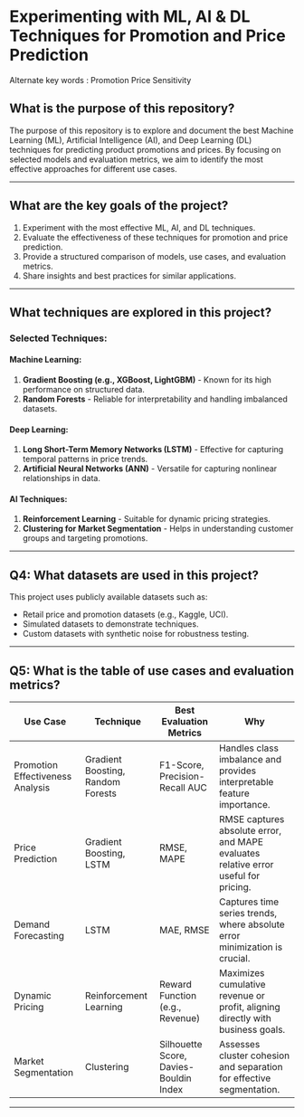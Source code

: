 # Experimenting with ML, AI & DL Techniques for Promotion and Price Prediction

Alternate key words : Promotion Price Sensitivity

## What is the purpose of this repository?

The purpose of this repository is to explore and document the best Machine Learning (ML), Artificial Intelligence (AI), and Deep Learning (DL) techniques for predicting product promotions and prices. By focusing on selected models and evaluation metrics, we aim to identify the most effective approaches for different use cases.

---

## What are the key goals of the project?

1. Experiment with the most effective ML, AI, and DL techniques.
2. Evaluate the effectiveness of these techniques for promotion and price prediction.
3. Provide a structured comparison of models, use cases, and evaluation metrics.
4. Share insights and best practices for similar applications.

---

## What techniques are explored in this project?

### Selected Techniques:

#### Machine Learning:
1. **Gradient Boosting (e.g., XGBoost, LightGBM)** - Known for its high performance on structured data.
2. **Random Forests** - Reliable for interpretability and handling imbalanced datasets.

#### Deep Learning:
1. **Long Short-Term Memory Networks (LSTM)** - Effective for capturing temporal patterns in price trends.
2. **Artificial Neural Networks (ANN)** - Versatile for capturing nonlinear relationships in data.

#### AI Techniques:
1. **Reinforcement Learning** - Suitable for dynamic pricing strategies.
2. **Clustering for Market Segmentation** - Helps in understanding customer groups and targeting promotions.

---

## Q4: What datasets are used in this project?

This project uses publicly available datasets such as:
- Retail price and promotion datasets (e.g., Kaggle, UCI).
- Simulated datasets to demonstrate techniques.
- Custom datasets with synthetic noise for robustness testing.

---

## Q5: What is the table of use cases and evaluation metrics?

| **Use Case**                     | **Technique**                   | **Best Evaluation Metrics**        | **Why**                                                                                      |
|----------------------------------|---------------------------------|------------------------------------|---------------------------------------------------------------------------------------------|
| Promotion Effectiveness Analysis | Gradient Boosting, Random Forests | F1-Score, Precision-Recall AUC    | Handles class imbalance and provides interpretable feature importance.                     |
| Price Prediction                 | Gradient Boosting, LSTM         | RMSE, MAPE                         | RMSE captures absolute error, and MAPE evaluates relative error useful for pricing.         |
| Demand Forecasting               | LSTM                            | MAE, RMSE                          | Captures time series trends, where absolute error minimization is crucial.                  |
| Dynamic Pricing                  | Reinforcement Learning          | Reward Function (e.g., Revenue)    | Maximizes cumulative revenue or profit, aligning directly with business goals.              |
| Market Segmentation              | Clustering                     | Silhouette Score, Davies-Bouldin Index | Assesses cluster cohesion and separation for effective segmentation.                       |

---
